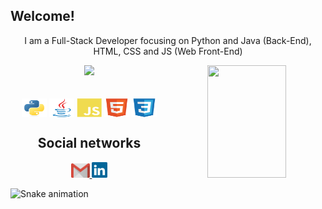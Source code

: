 ## Welcome!

<div align="center">
  <p>I am a Full-Stack Developer focusing on Python and Java (Back-End), HTML, CSS and JS (Web Front-End)</p>
  <img  height="180em" src="https://github-readme-stats.vercel.app/api?username=feabreulima&show_icons=true&theme=great-gatsby&include_all_commits=true&count_private=true"/>
  <img align="right" height="180em" width="50%" src="https://github-readme-stats.vercel.app/api/top-langs/?username=feabreulima&layout=compact&langs_count=16&theme=great-gatsby"/>
</div>
<br>

<div  align="center"> 
  <div style="display: inline_block"><br>
    <img align="center" height="30" width="40" alt="python" src="https://raw.githubusercontent.com/devicons/devicon/master/icons/python/python-original.svg">
    <img align="center" height="30" width="40" alt="python" src="https://raw.githubusercontent.com/devicons/devicon/master/icons/java/java-original.svg">
    <img align="center" height="30" width="40" alt="js-icon"  src="https://raw.githubusercontent.com/devicons/devicon/master/icons/javascript/javascript-plain.svg">
    <img align="center" height="30" width="40" alt="html-icon" src="https://raw.githubusercontent.com/devicons/devicon/master/icons/html5/html5-original.svg">
    <img align="center" height="30" width="40" alt="css-icon" src="https://raw.githubusercontent.com/devicons/devicon/master/icons/css3/css3-original.svg">
   </div>
    
  
  <h2 align="center">Social networks</h2>
    <a href = "mailto: felipeabreu3731@gmail.com">
      <img width="30" src="gmail.svg">
    </a>
    <a href = "https://www.linkedin.com/in/felipe-abreu-14b24b260/">
      <img width="25" src="linkedin.svg">
    </a>
</div>
  
![Snake animation](https://github.com/feabreulima/feabreulima/blob/output/github-contribution-grid-snake.svg)
